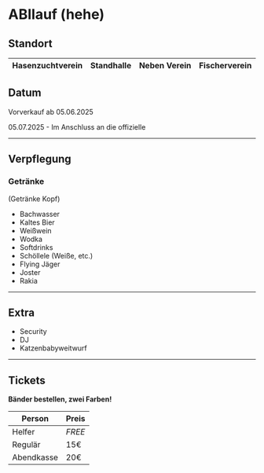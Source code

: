 # ABIlauf (hehe)

## Standort
| Hasenzuchtverein  | Standhalle | Neben Verein | Fischerverein |
| --- | --- | --- | --- | 

## Datum
Vorverkauf ab 05.06.2025

05.07.2025 - Im Anschluss an die offizielle

---
## Verpflegung
### Getränke
(Getränke Kopf)

- Bachwasser
- Kaltes Bier
- Weißwein
- Wodka
- Softdrinks
- Schöllele (Weiße, etc.)
- Flying Jäger
- Joster
- Rakia

---
## Extra
- Security
- DJ
- Katzenbabyweitwurf

---
## Tickets 

**Bänder bestellen, zwei Farben!**

| Person     | Preis  |
| ---        | ---    |
| Helfer     | _FREE_ |
| Regulär    | 15€    |
| Abendkasse | 20€    |

